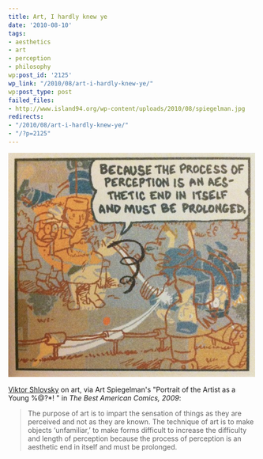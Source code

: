 ```yaml
---
title: Art, I hardly knew ye
date: '2010-08-10'
tags:
- aesthetics
- art
- perception
- philosophy
wp:post_id: '2125'
wp_link: "/2010/08/art-i-hardly-knew-ye/"
wp:post_type: post
failed_files:
- http://www.island94.org/wp-content/uploads/2010/08/spiegelman.jpg
redirects:
- "/2010/08/art-i-hardly-knew-ye/"
- "/?p=2125"
---
```


[ ![](2010-08-10-Art-I-hardly-knew-ye/spiegelman-500x453.jpg "Spiegelman") ](2010-08-10-Art-I-hardly-knew-ye/spiegelman.jpeg)

  [Viktor Shlovsky](http://en.wikipedia.org/wiki/Defamiliarization) on art, via Art Spiegelman's "Portrait of the Artist as a Young %@?\*! " in _The Best American Comics, 2009_:

> The purpose of art is to impart the sensation of things as they are perceived and not as they are known. The technique of art is to make objects ‘unfamiliar,’ to make forms difficult to increase the difficulty and length of perception because the process of perception is an aesthetic end in itself and must be prolonged.
